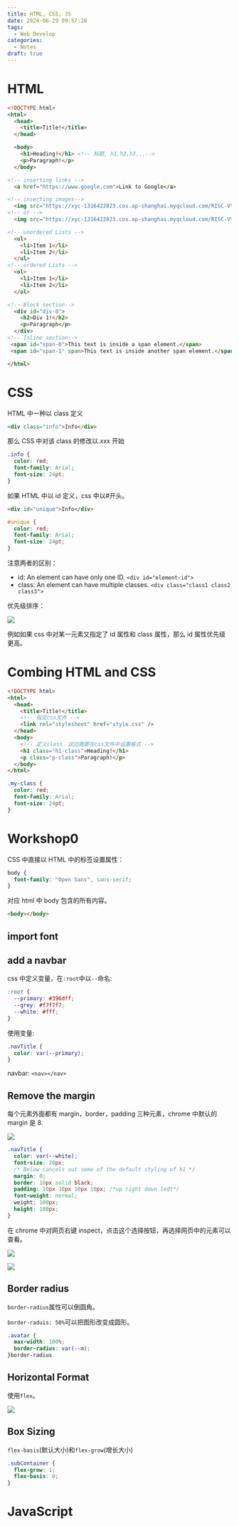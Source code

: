 ```yaml
---
title: HTML, CSS, JS
date: 2024-06-29 09:57:28
tags:
  - Web Develop
categories:
  - Notes
draft: true
---
```


# HTML

```html
<!DOCTYPE html>
<html>
  <head>
    <title>Title!</title>
  </head>

  <body>
    <h1>Heading!</h1> <!-- 标题, h1,h2,h3...-->
    <p>Paragraph!</p>
  </body>

<!-- inserting links -->
  <a href="https://www.google.com">Link to Google</a>

<!-- inserting images-->
  <img src="https://xyc-1316422823.cos.ap-shanghai.myqcloud.com/RISC-V%E4%B8%AD%E6%96%87%E6%89%8B%E5%86%8C/10.5.png"></img>
<!-- or -->
  <img src="https://xyc-1316422823.cos.ap-shanghai.myqcloud.com/RISC-V%E4%B8%AD%E6%96%87%E6%89%8B%E5%86%8C/10.5.png"/>

<!-- unordered Lists -->
  <ul>
    <li>Item 1</li>
    <li>Item 2</li>
  </ul>
<!-- ordered Lists -->
  <ol>
    <li>Item 1</li>
    <li>Item 2</li>
  </ol>

<!-- Block section-->
  <div id="div-0">
    <h2>Div 1!</h2>
    <p>Paragraph</p>
  </div>
<!-- Inline section-->
 <span id="span-0">This text is inside a span element.</span>
 <span id="span-1" span>This text is inside another span element.</span>

</html>
```

# CSS

HTML 中一种以 class 定义

```html
<div class="info">Info</div>
```

那么 CSS 中对该 class 的修改以.xxx 开始

```CSS
.info {
  color: red;
  font-family: Arial;
  font-size: 24pt;
}
```

如果 HTML 中以 id 定义，css 中以#开头。

```html
<div id="unique">Info</div>
```

```CSS
#unique {
  color: red;
  font-family: Arial;
  font-size: 24pt;
}
```

注意两者的区别：

- id: An element can have only one ID. `<div id="element-id">`
- class: An element can have multiple classes. `<div class="class1 class2 class3">`

优先级排序：

![](https://xyc-1316422823.cos.ap-shanghai.myqcloud.com/20240629103026.png)

例如如果 css 中对某一元素又指定了 id 属性和 class 属性，那么 id 属性优先级更高。

# Combing HTML and CSS

```html
<!DOCTYPE html>
<html>
  <head>
    <title>Title!</title>
    <!-- 指定css文件 -->
    <link rel="stylesheet" href="style.css" />
  </head>
  <body>
    <!-- 定义class，这边需要在css文件中设置格式 -->
    <h1 class="h1-class">Heading!</h1>
    <p class="p-class">Paragraph!</p>
  </body>
</html>
```

```css
.my-class {
  color: red;
  font-family: Arial;
  font-size: 24pt;
}
```

# Workshop0

CSS 中直接以 HTML 中的标签设置属性：

```css
body {
  font-family: "Open Sans", sans-serif;
}
```

对应 html 中 body 包含的所有内容。

```html
<body></body>
```

## import font

## add a navbar

css 中定义变量，在`:root`中以`--`命名:

```css
:root {
  --primary: #396dff;
  --grey: #f7f7f7;
  --white: #fff;
}
```

使用变量:

```css
.navTitle {
  color: var(--primary);
}
```

navbar: `<nav></nav>`

## Remove the margin

每个元素外面都有 margin，border，padding 三种元素，chrome 中默认的 margin 是 8.

![](https://xyc-1316422823.cos.ap-shanghai.myqcloud.com/20240630140432.png)

```css
.navTitle {
  color: var(--white);
  font-size: 20px;
  /* Below cancels out some of the default styling of h1 */
  margin: 0;
  border: 10px solid black;
  padding: 10px 10px 10px 10px; /*up right down ledt*/
  font-weight: normal;
  weight: 100px;
  height: 100px;
}
```

在 chrome 中对网页右键 inspect，点击这个选择按钮，再选择网页中的元素可以查看。

![](https://xyc-1316422823.cos.ap-shanghai.myqcloud.com/20240630144344.png)

![](https://xyc-1316422823.cos.ap-shanghai.myqcloud.com/20240630144312.png)

## Border radius

`border-radius`属性可以倒圆角。

`border-raduis: 50%`可以把图形改变成圆形。

```css
.avatar {
  max-width: 100%;
  border-radius: var(--m);
}border-radius
```

## Horizontal Format

使用`flex`。

![](https://xyc-1316422823.cos.ap-shanghai.myqcloud.com/20240630152920.png)

## Box Sizing

`flex-basis`(默认大小)和`flex-grow`(增长大小)

```css
.subContainer {
  flex-grow: 1;
  flex-basis: 0;
}
```

# JavaScript
